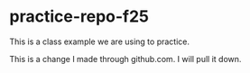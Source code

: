 # practice-repo-f25
This is a class example we are using to practice. 

This is a change I made through github.com. I will pull it down.
